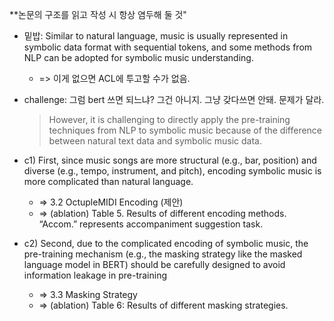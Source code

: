 **논문의 구조를 읽고 작성 시 항상 염두해 둘 것"

- 밑밥: Similar to natural language, music is usually represented in symbolic data format with sequential tokens, and some methods from NLP can be adopted for symbolic music understanding.

   - => 이게 없으면 ACL에 투고할 수가 없음. 

- challenge: 그럼 bert 쓰면 되느냐? 그건 아니지. 그냥 갖다쓰면 안돼. 문제가 달라.
   > However, it is challenging to directly apply the pre-training techniques from NLP to symbolic music because of the difference between natural text data and symbolic music data. 

- c1) First, since music songs are more structural (e.g., bar, position) and diverse (e.g., tempo, instrument, and pitch), encoding symbolic music is more complicated than natural language.
  - => 3.2  OctupleMIDI Encoding (제안)
  - => (ablation) Table 5. Results of different encoding methods. “Accom.” represents accompaniment suggestion task.

- c2) Second, due to the complicated encoding of symbolic music, the pre-training mechanism (e.g., the masking strategy like the masked language model in BERT) should be carefully designed to avoid information leakage in pre-training
   - => 3.3 Masking Strategy
   - => (ablation) Table 6: Results of different masking strategies.
